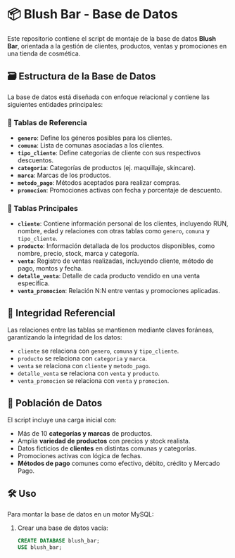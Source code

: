 # 📦 Blush Bar - Base de Datos

Este repositorio contiene el script de montaje de la base de datos **Blush Bar**, orientada a la gestión de clientes, productos, ventas y promociones en una tienda de cosmética.

## 🗃️ Estructura de la Base de Datos

La base de datos está diseñada con enfoque relacional y contiene las siguientes entidades principales:

### 🔹 Tablas de Referencia

- **`genero`**: Define los géneros posibles para los clientes.
- **`comuna`**: Lista de comunas asociadas a los clientes.
- **`tipo_cliente`**: Define categorías de cliente con sus respectivos descuentos.
- **`categoria`**: Categorías de productos (ej. maquillaje, skincare).
- **`marca`**: Marcas de los productos.
- **`metodo_pago`**: Métodos aceptados para realizar compras.
- **`promocion`**: Promociones activas con fecha y porcentaje de descuento.

### 🔹 Tablas Principales

- **`cliente`**: Contiene información personal de los clientes, incluyendo RUN, nombre, edad y relaciones con otras tablas como `genero`, `comuna` y `tipo_cliente`.
- **`producto`**: Información detallada de los productos disponibles, como nombre, precio, stock, marca y categoría.
- **`venta`**: Registro de ventas realizadas, incluyendo cliente, método de pago, montos y fecha.
- **`detalle_venta`**: Detalle de cada producto vendido en una venta específica.
- **`venta_promocion`**: Relación N:N entre ventas y promociones aplicadas.

## 🔐 Integridad Referencial

Las relaciones entre las tablas se mantienen mediante claves foráneas, garantizando la integridad de los datos:
- `cliente` se relaciona con `genero`, `comuna` y `tipo_cliente`.
- `producto` se relaciona con `categoria` y `marca`.
- `venta` se relaciona con `cliente` y `metodo_pago`.
- `detalle_venta` se relaciona con `venta` y `producto`.
- `venta_promocion` se relaciona con `venta` y `promocion`.

## 🚀 Población de Datos

El script incluye una carga inicial con:
- Más de 10 **categorías y marcas** de productos.
- Amplia **variedad de productos** con precios y stock realista.
- Datos ficticios de **clientes** en distintas comunas y categorías.
- Promociones activas con lógica de fechas.
- **Métodos de pago** comunes como efectivo, débito, crédito y Mercado Pago.

## 🛠️ Uso

Para montar la base de datos en un motor MySQL:

1. Crear una base de datos vacía:
   ```sql
   CREATE DATABASE blush_bar;
   USE blush_bar;
